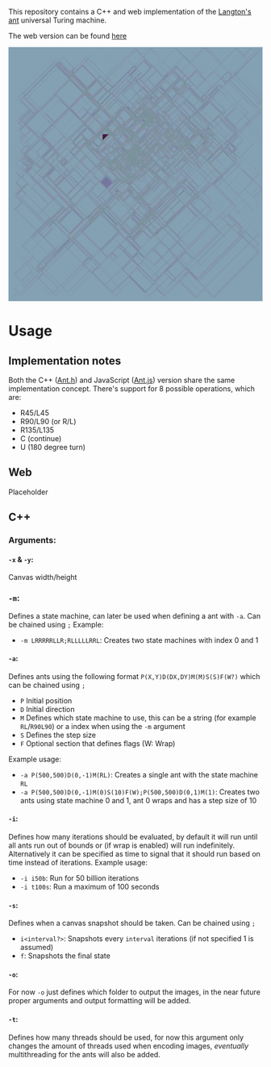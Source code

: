 This repository contains a C++ and web implementation of the [Langton's ant](https://wikipedia.org/wiki/Langton's_ant) universal Turing machine.

The web version can be found [here](https://rafa-br34.github.io/LangtonsAnt)

  

![Langton's ant originally on a 30720x17280 grid (resized to 4320x4320) with the LRRRRRLLR pattern after 1292334158 iterations](ASSETS/LRRRRRLLR_30720x17280_1292334158_RESIZED.png)

# Usage
## Implementation notes
Both the C++ ([Ant.h](https://github.com/rafa-br34/LangtonsAnt/blob/master/SOURCE/Types/Ant.h)) and JavaScript ([Ant.js](https://github.com/rafa-br34/LangtonsAnt/blob/master/WEBSITE/Scripts/Ant.js)) version share the same implementation concept.
There's support for 8 possible operations, which are:
- R45/L45
- R90/L90 (or R/L)
- R135/L135
- C (continue)
- U (180 degree turn)
## Web
Placeholder

## C++
### Arguments:
#### `-x` & `-y`:
Canvas width/height
### `-m`: 
Defines a state machine, can later be used when defining a ant with `-a`.  Can be chained using `;` 
Example:
- `-m LRRRRRLLR;RLLLLLRRL`: Creates two state machines with index 0 and 1
#### `-a`:
Defines ants using the following format `P(X,Y)D(DX,DY)M(M)S(S)F(W?)` which can be chained using `;`
- `P` Initial position
- `D` Initial direction
- `M` Defines which state machine to use, this can be a string (for example `RL`/`R90L90`) or a index when using the `-m` argument
- `S` Defines the step size
- `F` Optional section that defines flags (W: Wrap)

Example usage:
- `-a P(500,500)D(0,-1)M(RL)`: Creates a single ant with the state machine `RL`
- `-a P(500,500)D(0,-1)M(0)S(10)F(W);P(500,500)D(0,1)M(1)`: Creates two ants using state machine 0 and 1, ant 0 wraps and has a step size of 10
#### `-i`:
Defines how many iterations should be evaluated, by default it will run until all ants run out of bounds or (if wrap is enabled) will run indefinitely. Alternatively it can be specified as time to signal that it should run based on time instead of iterations.
Example usage: 
- `-i i50b`: Run for 50 billion iterations
- `-i t100s`: Run a maximum of 100 seconds
#### `-s`:
Defines when a canvas snapshot should be taken. Can be chained using `;`
- `i<interval?>`: Snapshots every `interval` iterations (if not specified 1 is assumed)
- `f`: Snapshots the final state
#### `-o`:
For now `-o` just defines which folder to output the images, in the near future proper arguments and output formatting will be added.

#### `-t`:
Defines how many threads should be used, for now this argument only changes the amount of threads used when encoding images, *eventually* multithreading for the ants will also be added.